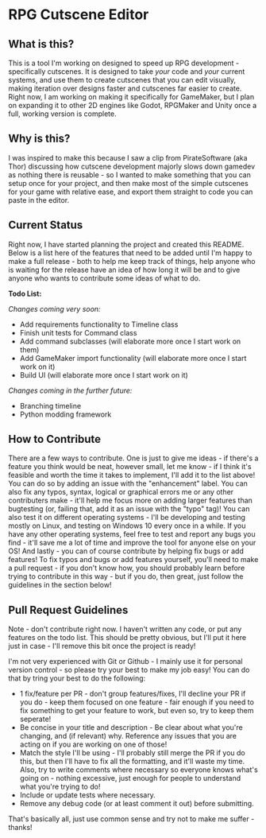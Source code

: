 # RPG Cutscene Editor

## What is this?

This is a tool I'm working on designed to speed up RPG development - specifically cutscenes. It is designed to take *your* code and *your* current systems, and use them to create cutscenes that you can edit visually, making iteration over designs faster and cutscenes far easier to create. Right now, I am working on making it specifically for GameMaker, but I plan on expanding it to other 2D engines like Godot, RPGMaker and Unity once a full, working version is complete.

## Why is this?

I was inspired to make this because I saw a clip from PirateSoftware (aka Thor) discussing how cutscene development majorly slows down gamedev as nothing there is reusable - so I wanted to make something that you can setup once for your project, and then make most of the simple cutscenes for your game with relative ease, and export them straight to code you can paste in the editor.

## Current Status

Right now, I have started planning the project and created this README. Below is a list here of the features that need to be added until I'm happy to make a full release - both to help me keep track of things, help anyone who is waiting for the release have an idea of how long it will be and to give anyone who wants to contribute some ideas of what to do.

**Todo List:**

*Changes coming very soon:*

- Add requirements functionality to Timeline class
- Finish unit tests for Command class
- Add command subclasses (will elaborate more once I start work on them)
- Add GameMaker import functionality (will elaborate more once I start work on it)
- Build UI (will elaborate more once I start work on it)

*Changes coming in the further future:*

- Branching timeline
- Python modding framework

## How to Contribute

There are a few ways to contribute. One is just to give me ideas - if there's a feature you think would be neat, however small, let me know - if I think it's feasible and worth the time it takes to implement, I'll add it to the list above! You can do so by adding an issue with the "enhancement" label. You can also fix any typos, syntax, logical or graphical errors me or any other contributers make - it'll help me focus more on adding larger features than bugtesting (or, failing that, add it as an issue with the "typo" tag)! You can also test it on different operating systems - I'll be developing and testing mostly on Linux, and testing on Windows 10 every once in a while. If you have any other operating systems, feel free to test and report any bugs you find - it'll save me a lot of time and improve the tool for anyone else on your OS! And lastly - you can of course contribute by helping fix bugs or add features! To fix typos and bugs or add features yourself, you'll need to make a pull request - if you don't know how, you should probably learn before trying to contribute in this way - but if you do, then great, just follow the guidelines in the section below!

## Pull Request Guidelines

Note - don't contribute right now. I haven't written any code, or put any features on the todo list. This should be pretty obvious, but I'll put it here just in case - I'll remove this bit once the project is ready!

I'm not very experienced with Git or Github - I mainly use it for personal version control - so please try your best to make my job easy! You can do that by tring your best to do the following:
- 1 fix/feature per PR - don't group features/fixes, I'll decline your PR if you do - keep them focused on one feature - fair enough if you need to fix something to get your feature to work, but even so, try to keep them seperate!
- Be concise in your title and description - Be clear about what you're changing, and (if relevant) why. Reference any issues that you are acting on if you are working on one of those!
- Match the style I'll be using - I'll probably still merge the PR if you do this, but then I'll have to fix all the formatting, and it'll waste my time. Also, try to write comments where necessary so everyone knows what's going on - nothing excessive, just enough for people to understand what you're trying to do!
- Include or update tests where necessary.
- Remove any debug code (or at least comment it out) before submitting.

That's basically all, just use common sense and try not to make me suffer - thanks!